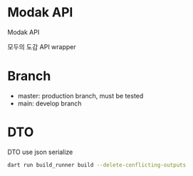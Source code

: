 # Modak API

Modak API

모두의 도감 API wrapper

# Branch

- master: production branch, must be tested
- main: develop branch

# DTO

DTO use json serialize

```bash
dart run build_runner build --delete-conflicting-outputs
```
